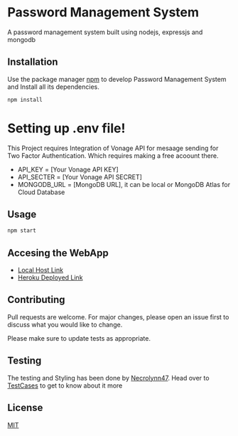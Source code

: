 # Password Management System

A password management system built using nodejs, expressjs and mongodb

## Installation

Use the package manager [npm](https://docs.npmjs.com/) to develop Password Management System and Install all its dependencies.

```bash
npm install
```
# Setting up .env file!
This Project requires Integration of Vonage API for mesaage sending for Two Factor Authentication. Which requires making a free acoount there.

  - API_KEY = [Your Vonage API KEY]
  - API_SECTER = [Your Vonage API SECRET]
  - MONGODB_URL = [MongoDB URL], it can be local or MongoDB Atlas for Cloud Database


## Usage

```bash
npm start
```

## Accesing the WebApp
- [Local Host Link](http://localhost:5000/)
- [Heroku Deployed Link](https://pure-river-90234.herokuapp.com/)

## Contributing
Pull requests are welcome. For major changes, please open an issue first to discuss what you would like to change.

Please make sure to update tests as appropriate.

## Testing 

The testing and Styling has been done by [Necrolynn47](https://github.com/Necrolynn47). Head over to [TestCases](https://github.com/bhavukkalra/Password_Management_System/blob/master/TestCases.pdf) to get to know about it more


## License
[MIT](https://choosealicense.com/licenses/mit/)
